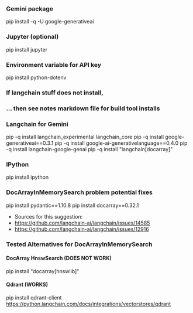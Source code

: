 
### Gemini package
pip install -q -U google-generativeai

### Jupyter (optional)
pip install jupyter

### Environment variable for API key
pip install python-dotenv

### If langchain stuff does not install,
### ... then see notes markdown file for build tool installs

### Langchain for Gemini
pip -q install langchain_experimental langchain_core
pip -q install google-generativeai==0.3.1
pip -q install google-ai-generativelanguage==0.4.0
pip -q install langchain-google-genai
pip -q install "langchain[docarray]"

### IPython
pip install ipython

### DocArrayInMemorySearch problem potential fixes
pip install pydantic==1.10.8 
pip install docarray==0.32.1 
* Sources for this suggestion:
 * https://github.com/langchain-ai/langchain/issues/14585 
 * https://github.com/langchain-ai/langchain/issues/12916


### Tested Alternatives for DocArrayInMemorySearch
#### DocArray HnswSearch (DOES NOT WORK)
pip install "docarray[hnswlib]"
#### Qdrant (WORKS)
pip install qdrant-client
https://python.langchain.com/docs/integrations/vectorstores/qdrant 